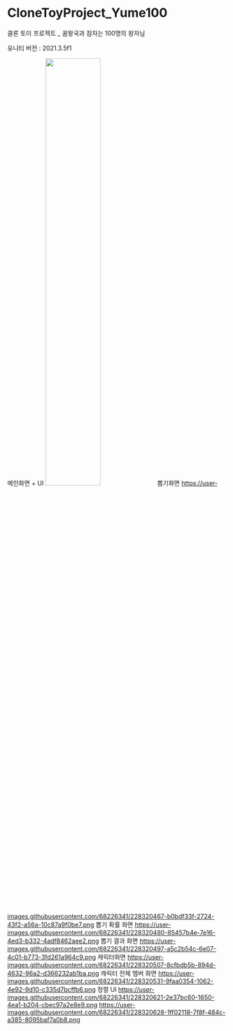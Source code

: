 # CloneToyProject_Yume100
클론 토이 프로젝트 _ 꿈왕국과 잠자는 100명의 왕자님

유니티 버전 : 2021.3.5f1

메인화면 + UI
<img width="50%" src="https://user-images.githubusercontent.com/68226341/228320428-5a1568e5-8562-4248-9969-6ef79ecf919a.png"/>
뽑기화면
https://user-images.githubusercontent.com/68226341/228320467-b0bdf33f-2724-43f2-a56a-10c87a9f0be7.png
뽑기 확률 화면
https://user-images.githubusercontent.com/68226341/228320480-85457b4e-7e16-4ed3-b332-4adf8462aee2.png
뽑기 결과 화면
https://user-images.githubusercontent.com/68226341/228320497-a5c2b54c-6e07-4c01-b773-3fd261a964c9.png
캐릭터화면
https://user-images.githubusercontent.com/68226341/228320507-8cfbdb5b-894d-4632-96a2-d366232ab1ba.png
캐릭터 전체 멤버 화면
https://user-images.githubusercontent.com/68226341/228320531-9faa0354-1062-4e92-9d10-c335d7bcffb6.png
정렬 UI
https://user-images.githubusercontent.com/68226341/228320621-2e37bc60-1650-4ea1-b204-cbec97a2e8e9.png
https://user-images.githubusercontent.com/68226341/228320628-1ff02118-7f8f-484c-a385-8095baf7a0b8.png
